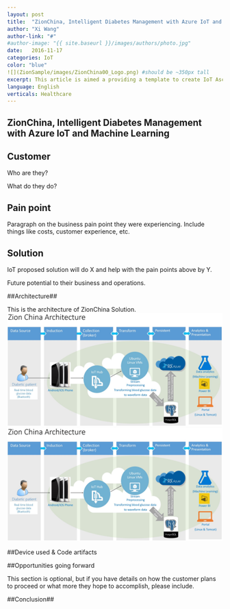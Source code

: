 ```yaml
---
layout: post
title:  "ZionChina, Intelligent Diabetes Management with Azure IoT and Machine Learning"
author: "Xi Wang"
author-link: "#"
#author-image: "{{ site.baseurl }}/images/authors/photo.jpg"
date:   2016-11-17
categories: IoT
color: "blue"
![](ZionSample/images/ZionChina00_Logo.png) #should be ~350px tall
excerpt: This article is aimed a providing a template to create IoT Ascend+ win articles.
language: English
verticals: Healthcare
---
```


## ZionChina, Intelligent Diabetes Management with Azure IoT and Machine Learning ##

 
## Customer ##
Who are they?

What do they do?

 
## Pain point ##

Paragraph on the business pain point they were experiencing. Include things like costs, customer experience, etc.

 
## Solution ##


IoT proposed solution will do X and help with the pain points above by Y.

Future potential to their business and operations.

##Architecture##

This is the architecture of ZionChina Solution.
![](../images/ZionChina01_Arch.jpg)
![](https://github.com/XiDXCN/ZionSample/blob/master/images/ZionChina01_Arch.jpg)


##Device used & Code artifacts

##Opportunities going forward

This section is optional, but if you have details on how the customer plans to proceed or what more they hope to accomplish, please include.

##Conclusion##



